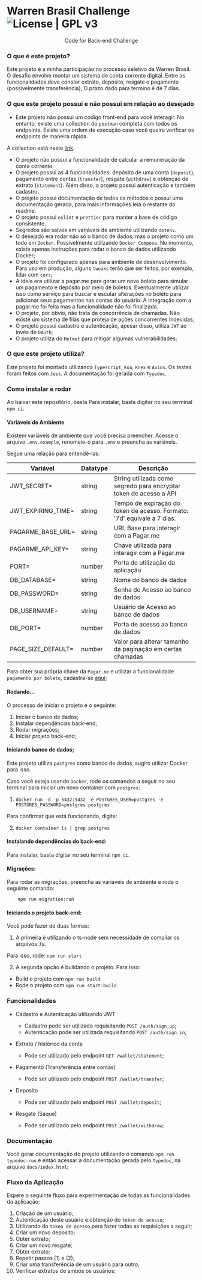 # Warren Brasil Challenge ![License | GPL v3](https://img.shields.io/badge/License-GPLv3-blue.svg)

<div align="center">Code for Back-end Challenge</div>

### O que é este projeto?

Este projeto é a minha participação no processo seletivo da Warren Brasil. O desafio envolve montar um sistema de conta corrente digital.
Entre as funcionalidades deve constar extrato, depósito, resgate e pagamento (possivelmente transferência);
O prazo dado para termino é de 7 dias.

### O que este projeto possui e não possui em relação ao desejado

-   Este projeto não possui um código front-end para você interagir. No entanto, existe uma collection do `postman` completa com todos os endpoints. Existe uma ordem de execução caso você queira verificar os endpoints de maneira rápida.

A collection está neste [link]().

-   O projeto não possui a funcionalidade de calcular a remuneração da conta corrente.
-   O projeto possui as 4 funcionalidades: depósito de uma conta (`deposit`), pagamento entre contas (`transfer`), resgate (`withdraw`) e obtenção de extrato (`statement`). Além disso, o projeto possui autenticação e também cadastro.
-   O projeto possui documentação de todos os métodos e possui uma documentação gerada, para mais informações leia o restante do readme.
-   O projeto possui `eslint` e `prettier` para manter a base de código consistente.
-   Segredos são salvos em variáveis de ambiente utilizando `dotenv`.
-   O desejado era rodar não só o banco de dados, mas o projeto como um todo em `Docker`. Possivelmente utilizando `Docker Compose`. No momento, existe apenas instruções para rodar o banco de dados utilizando Docker;
-   O projeto foi configurado apenas para ambiente de desenvolvimento. Para uso em produção, alguns `tweaks` terão que ser feitos, por exemplo, lidar com `cors`;
-   A ideia era utilizar a pagar.me para gerar um novo boleto para simular um pagamento e depósito por meio de boletos. Eventualmente utilizar isso como serviço para buscar e escutar alterações no boleto para adicionar seus pagamentos nas contas do usuário. A integração com a pagar.me foi feita mas a funcionalidade não foi finalizada.
-   O projeto, por óbvio, não trata de concorrência de chamadas. Não existe um sistema de filas que proteja de ações concorrentes indevidas;
-   O projeto possui cadastro e autenticação, apesar disso, utiliza `JWT` ao invés de `OAuth`;
-   O projeto utiliza do `Helmet` para mitigar algumas vulnerabilidades;

### O que este projeto utiliza?

Este projeto foi montado utilizando `Typescript`, `Koa`, `Knex` e `Axios`. Os testes foram feitos com `Jest`. A documentação foi gerada com `Typedoc`.

### Como instalar e rodar

Ao baixar este repositório, basta Para instalar, basta digitar no seu terminal `npm ci`.

#### Variáveis de Ambiente

Existem variáveis de ambiente que você precisa preencher. Acesse o arquivo `.env.example`, renomeie-o para `.env` e preencha as variáveis.

Segue uma relação para entendê-las:

| Variável           | Datatype | Descrição                                                               |
| ------------------ | -------- | ----------------------------------------------------------------------- |
| JWT_SECRET=        | string   | String utilizada como segredo para encryptar token de acesso a API      |
| JWT_EXPIRING_TIME= | string   | Tempo de expiração do token de acesso. Formato: '7d' equivale a 7 dias. |
| PAGARME_BASE_URL=  | string   | URL Base para interagir com a Pagar.me                                  |
| PAGARME_API_KEY=   | string   | Chave utilizada para interagir com a Pagar.me                           |
| PORT=              | number   | Porta de utilização da aplicação                                        |
| DB_DATABASE=       | string   | Nome do banco de dados                                                  |
| DB_PASSWORD=       | string   | Senha de Acesso ao banco de dados                                       |
| DB_USERNAME=       | string   | Usuário de Acesso ao banco de dados                                     |
| DB_PORT=           | number   | Porta de acesso ao banco de dados                                       |
| PAGE_SIZE_DEFAULT= | number   | Valor para alterar tamanho da paginação em certas chamadas              |

Para obter sua própria chave da `Pagar.me` e utilizar a funcionalidade `pagamento por boleto`, cadastra-se [aqui](https://beta.dashboard.sandbox.pagar.me/#/account/login);

#### Rodando...

O processo de iniciar o projeto é o seguinte:

1. Iniciar o banco de dados;
2. Instalar dependências back-end;
3. Rodar migrações;
4. Iniciar projeto back-end;

#### Iniciando banco de dados;

Este projeto utiliza `postgres` como banco de dados, sugiro utilizar Docker para isso.

Caso você esteja usando `Docker`, rode os comandos a seguir no seu terminal para iniciar um novo container com `postgres`:

1. `docker run -d -p 5432:5432 -e POSTGRES_USER=postgres -e POSTGRES_PASSWORD=postgres postgres`

Para confirmar que está funcionando, digite:

2. `docker container ls | grep postgres`

#### Instalando dependências do back-end:

Para instalar, basta digitar no seu terminal `npm ci`.

#### Migrações:

Para rodar as migrações, preencha as variáveis de ambiente e rode o seguinte comando:

```
    npm run migration:run
```

#### Iniciando o projeto back-end:

Você pode fazer de duas formas:

1. A primeira é utilizando o ts-node sem necessidade de compilar os arquivos .ts.

Para isso, rode: `npm run start`

2. A segunda opção é buildando o projeto. Para isso:

-   Build o projeto com `npm run build`
-   Rode o projeto com `npm run start:build`

### Funcionalidades

-   Cadastro e Autenticação utilizando JWT

    -   Cadastro pode ser utilizado requisitando `POST /auth/sign_up`;
    -   Autenticação pode ser utilizada requisitando `POST /auth/sign_in`;

-   Extrato / histórico da conta

    -   Pode ser utilizado pelo endpoint `GET /wallet/statement`;

-   Pagamento (Transferência entre contas)

    -   Pode ser utilizado pelo endpoint `POST /wallet/transfer`;

-   Deposito

    -   Pode ser utilizado pelo endpoint `POST /wallet/deposit`;

-   Resgate (Saque)
    -   Pode ser utilizado pelo endpoint `POST /wallet/withdraw`;

### Documentação

Você gerar documentação do projeto utilizando o comando `npm run typedoc:run` e então acessar a documentação gerada pelo `Typedoc`, na arquivo `docs/index.html`;

### Fluxo da Aplicação

Espere o seguinte fluxo para experimentação de todas as funcionalidades da aplicação:

1. Criação de um usuário;
2. Autenticação deste usuário e obtenção do `token de acesso`;
3. Utilizando do `token de acesso` para fazer todas as requisições a seguir;
4. Criar um novo deposito;
5. Obter extrato;
6. Criar um novo resgate;
7. Obter extrato;
8. Repetir passos (1) e (2);
9. Criar uma transferência de um usuário para outro;
10. Verificar extratos de ambos os usuários;
